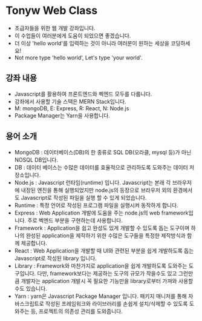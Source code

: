 # Tonyw Web Class

- 초급자들을 위한 웹 개발 강좌입니다.
- 이 수업들이 여러분에게 도움이 되었으면 좋겠습니다.
- 더 이상 'hello world'를 입력하는 것이 아니라 여러분이 원하는 세상을 코딩하세요!
- Not more type 'hello world', Let's type 'your world'.

## 강좌 내용

- Javascript를 활용하여 프론트엔드와 벡엔드 모두를 다룹니다.
- 강좌에서 사용할 기술 스택은  MERN Stack입니다.
- M: mongoDB, E: Express, R: React, N: Node.js
- Package Manager는 Yarn을 사용합니다.

## 용어 소개
- MongoDB : 데이터베이스(DB)의 한 종류로 SQL DB(오라클, mysql 등)가 아닌 NOSQL DB입니다.
- DB : 데이터 베이스는 수많은 데이터를 효율적으로 관리하도록 도와주는 데이터 저장소입니다.
- Node.js : Javascript 런타임(runtime) 입니다. Javascript는 본래 각 브라우저에 내장된 엔진을 통해 실행되었지만 node.js의 등장으로 브라우저 외의 환경에서도 Javascript로 작성된 파일을 실행 할 수 있게 되었습니다.
- Runtime : 특정 언어로 작성된 프로그램 파일을 실행시켜 동작하게 합니다.
- Express : Web Application 개발에 도움을 주는 node.js의 web framework입니다. 주로 벡엔드 부분을 구현하는데 사용합니다.
- Framework : Application을 쉽고 완성도 있게 개발할 수 있도록 돕는 도구이며 하나의 완성된 application을 제작하기 위한 수많은 도구들을 특정한 제작방식과 함께 제공합니다.
- React : Web Application을 개발할 때 UI와 관련된 부분을 쉽게 개발하도록 돕는 Javascript로 작성된 library 입니다.
- Library : Framework와 마찬가지로 application을 쉽게 개발하도록 도와주는 도구입니다. 다만, framework보다는 제공하는 도구의 규모가 작을수도 있고 그런만큼 개발자는 application 개발시 꼭 필요한 기능만을 library로부터 가져와 사용할 수도 있습니다.
- Yarn : yarn은 Javascript Package Manager 입니다. 패키지 매니저를 통해 자바스크립트로 작성된 프레임워크와 라이브러리를 손쉽게 설치/삭제할 수 있도록 도와주는 등, 프로젝트의 의존성 관리를 도와줍니다.
